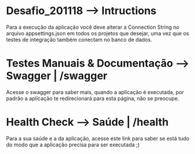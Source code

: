 # Desafio_201118 --> Intructions
Para a execução da aplicação você deve alterar a Connection String no arquivo appsettings.json em todos os projetos que desejar, uma vez que os testes de integração também conectam no banco de dados.

# Testes Manuais & Documentação --> Swagger | /swagger
Acesse o swagger para saber mais, quando a aplicação é executada, por padrão a aplicação te redirecionará para esta página, não se preocupe.

# Health Check --> Saúde | /health
Para a sua saúde e a da aplicação, acesse este link para saber se está tudo do modo que a aplicação precisa para ser executada ;)
